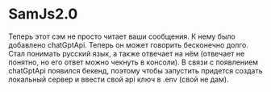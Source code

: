 # SamJs2.0
Теперь этот сэм не просто читает ваши сообщения. К нему было добавлено chatGptApi. Теперь он может говорить бесконечно долго. Стал понимать русский язык, а также отвечает на нём (отвечает не понятно, но его ответ можно чекнуть в консоли). В связи с появлением chatGptApi появился бекенд, поэтому чтобы запустить придется создать локальный сервер и ввести свой api ключ в .env (свой не дам).

